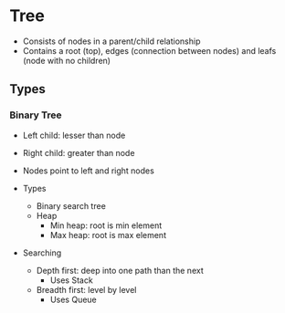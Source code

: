 # Tree
- Consists of nodes in a parent/child relationship
- Contains a root (top), edges (connection between nodes) and leafs (node with no children)

## Types
### Binary Tree
- Left child: lesser than node
- Right child: greater than node


- Nodes point to left and right nodes
- Types
	- Binary search tree 
	- Heap
		- Min heap: root is min element
		- Max heap: root is max element
- Searching
	- Depth first: deep into one path than the next
		- Uses Stack
	- Breadth first: level by level
		- Uses Queue